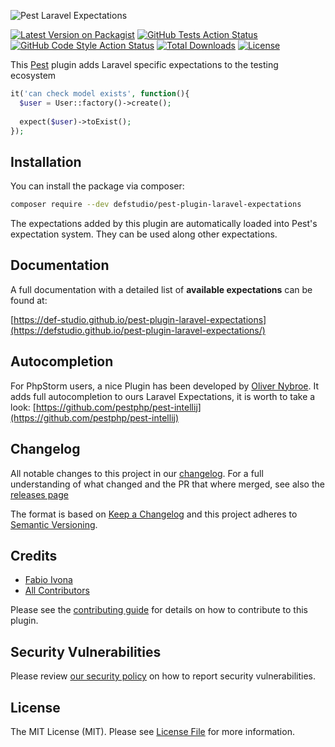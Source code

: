 ![Pest Laravel Expectations](https://banners.beyondco.de/Pest%20Laravel%20Expectations.png?theme=light&packageManager=composer+require&packageName=--dev+defstudio%2Fpest-plugin-laravel-expectations&pattern=circuitBoard&style=style_2&description=Laravel+tailored+%40pestphp+expectations&md=1&showWatermark=0&fontSize=100px&images=https%3A%2F%2Flaravel.com%2Fimg%2Flogomark.min.svg)

[![Latest Version on Packagist](https://img.shields.io/packagist/v/defstudio/pest-plugin-laravel-expectations.svg?style=flat-square)](https://packagist.org/packages/defstudio/pest-plugin-laravel-expectations)
[![GitHub Tests Action Status](https://img.shields.io/github/workflow/status/def-studio/pest-plugin-laravel-expectations/Run%20Tests?label=tests)](https://github.com/def-studio/pest-plugin-laravel-expectations/actions?query=workflow%3A"Run+Tests"+branch%3Amain)
[![GitHub Code Style Action Status](https://img.shields.io/github/workflow/status/def-studio/pest-plugin-laravel-expectations/Static%20Analysis?label=code%20style)](https://github.com/def-studio/pest-plugin-laravel-expectations/actions?query=workflow%3A"Static+Analysis"+branch%3Amain)
[![Total Downloads](https://img.shields.io/packagist/dt/defstudio/pest-plugin-laravel-expectations.svg?style=flat-square)](https://packagist.org/packages/defstudio/pest-plugin-laravel-expectations)
[![License](https://img.shields.io/packagist/l/defstudio/pest-plugin-laravel-expectations)](https://packagist.org/packages/defstudio/pest-plugin-laravel-expectations)

This [Pest](https://pestphp.com) plugin adds Laravel specific expectations to the testing ecosystem

```php
it('can check model exists', function(){
  $user = User::factory()->create();
  
  expect($user)->toExist();
});
```

## Installation

You can install the package via composer:

```bash
composer require --dev defstudio/pest-plugin-laravel-expectations
```

The expectations added by this plugin are automatically loaded into Pest's expectation system. They can be used along other expectations.


## Documentation

A full documentation with a detailed list of **available expectations** can be found at:

[https://def-studio.github.io/pest-plugin-laravel-expectations](https://defstudio.github.io/pest-plugin-laravel-expectations/)

## Autocompletion

For PhpStorm users, a nice Plugin has been developed by [Oliver Nybroe](https://github.com/olivernybroe). It adds full autocompletion to ours Laravel Expectations, it is worth to take a look: [https://github.com/pestphp/pest-intellij](https://github.com/pestphp/pest-intellij)

## Changelog

All notable changes to this project in our [changelog](https://def-studio.github.io/pest-plugin-laravel-expectations/changelog). For a full understanding of what changed and the PR that where merged, see also the [releases page](https://def-studio.github.io/pest-plugin-laravel-expectations/releases)

The format is based on [Keep a Changelog](http://keepachangelog.com/)
and this project adheres to [Semantic Versioning](http://semver.org/).

## Credits

- [Fabio Ivona](https://github.com/fabio-ivona)
- [All Contributors](../../contributors)

Please see the [contributing guide](https://def-studio.github.io/pest-plugin-laravel-expectations/developers/contribute) for details on how to contribute to this plugin.

## Security Vulnerabilities

Please review [our security policy](../../security/policy) on how to report security vulnerabilities.

## License

The MIT License (MIT). Please see [License File](LICENSE.md) for more information.
